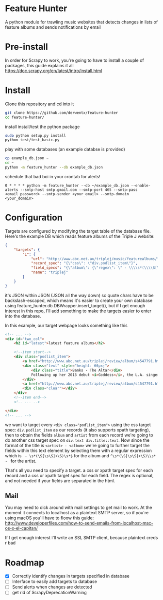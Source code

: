 Feature Hunter
====

A python module for trawling music websites that detects changes in lists of feature albums and sends notifications by email

Pre-install
====
In order for Scrapy to work, you're going to have to install a couple of packages, this guide explains it all https://doc.scrapy.org/en/latest/intro/install.html

Install
====

Clone this repository and cd into it

```bash
git clone https://github.com/derwentx/feature-hunter
cd feature-hunter/

```

install install/test the python package

```bash
sudo python setup.py install
python test/test_basic.py
```
play with some databases (an example databse is provided)

```bash
cp example_db.json ~
cd ~
python -m feature_hunter --db example_db.json
```

schedule that bad boi in your crontab for alerts!

```
0 * * * * python -m feature_hunter --db ~/example_db.json --enable-alerts --smtp-host smtp.gmail.com --smtp-port 465 --smtp-pass <email_password> --smtp-sender <your_email> --smtp-domain <your_domain>
```

Configuration
====
Targets are configured by modifying the target table of the database file. Here's the example DB which reads feature albums of the Triple J website:

```json
{
    "targets": {
        "1": {
            "url": "http://www.abc.net.au/triplej/music/featurealbums/",
            "record_spec": "{\"css\": \"div.podlist_item\"}",
            "field_specs": "{\"album\": {\"regex\": \" - \\\\s*(\\\\S[\\\\s\\\\S]+\\\\S)\\\\s*$\", \"css\": \"div.text div.title::text\"}, \"artist\": {\"regex\": \"^\\\\s*(\\\\S[\\\\s\\\\S]+\\\\S)\\\\s* - \", \"css\": \"div.text div.title::text\"}}",
            "name": "triplej"
        }
    }
}

```

it's JSON within JSON (JSON all the way down) so quote chars have to be backslash-escaped, which means it's easier to create your own database using feature_hunter.db.DBWrapper.insert_target(), but if I get enough interest in this repo, I'll add something to make the targets easier to enter into the database.

In this example, our target webpage looks something like this
```html
<!-- ... -->
<div id="two_col">
    <h2 id="latest">latest feature albums</h2>

    <!--item start-->
    <div class="podlist_item">
        <a href="http://www.abc.net.au/triplej/review/album/s4547791.htm"><img width="300" height="300" alt="Banks - The Altar" src="http://www.abc.net.au/triplej/review/album/img/banks_thealtar.jpg"></a>
        <div class="text" style="height: 66px;">
            <div class="title">Banks - The Altar</div>
            Following up her 2013 debut <i>Goddess</i>, the L.A. singer pushes personal boundaries with her alt-pop R&amp;B sound.
        </div>
        <a href="http://www.abc.net.au/triplej/review/album/s4547791.htm" class="more">More</a>
        <div class="clear"></div>
    </div>
    <!--item end-->
    <!-- ... -->

</div>
<!-- ... -->
```

we want to target every `<div class="podlist_item">`  using the css target spec: `div.podlist_item` as our records (it also supports xpath targeting), then to obtain the fields `album` and `artist` from each record we're going to do another css target spec on `div.text div.title::text`. Now since the format of the title is `<artist> - <album>` we're going to further target the fields within this text element by selecting them with a regular expression which is ` - \s*(\S[\s\S]+\S)\s*$` for the album and `^\s*(\S[\s\S]+\S)\\s* - ` for the artist.

That's all you need to specify a target. a css or xpath target spec for each record and a css or xpath target spec for each field. The regex is optional, and not needed if your fields are separated in the html.

Mail
----
You may need to dick around with mail settings to get mail to work. At the moment it connects to localhost as a plaintext SMTP server, so if you're using macOS you'll have to floow this guide: http://www.developerfiles.com/how-to-send-emails-from-localhost-mac-os-x-el-capitan/

If I get enough interest I'll write an SSL SMTP client, because plaintext creds r bad


Roadmap
====
 - [x] Correctly identify changes in targets specified in database
 - [ ] Interface to easily add targets to database
 - [ ] Send alerts when changes are detected
 - [ ] get rid of ScrapyDeprecationWarning
